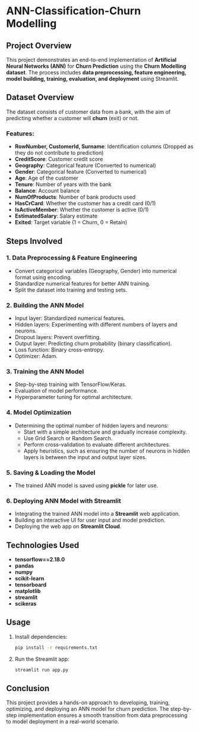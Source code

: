 # ANN-Classification-Churn Modelling

## Project Overview
This project demonstrates an end-to-end implementation of **Artificial Neural Networks (ANN)** for **Churn Prediction** using the **Churn Modelling dataset**. The process includes **data preprocessing, feature engineering, model building, training, evaluation, and deployment** using Streamlit.

## Dataset Overview
The dataset consists of customer data from a bank, with the aim of predicting whether a customer will **churn** (exit) or not.

### Features:
- **RowNumber, CustomerId, Surname**: Identification columns (Dropped as they do not contribute to prediction)
- **CreditScore**: Customer credit score
- **Geography**: Categorical feature (Converted to numerical)
- **Gender**: Categorical feature (Converted to numerical)
- **Age**: Age of the customer
- **Tenure**: Number of years with the bank
- **Balance**: Account balance
- **NumOfProducts**: Number of bank products used
- **HasCrCard**: Whether the customer has a credit card (0/1)
- **IsActiveMember**: Whether the customer is active (0/1)
- **EstimatedSalary**: Salary estimate
- **Exited**: Target variable (1 = Churn, 0 = Retain)

## Steps Involved

### 1. Data Preprocessing & Feature Engineering
- Convert categorical variables (Geography, Gender) into numerical format using encoding.
- Standardize numerical features for better ANN training.
- Split the dataset into training and testing sets.

### 2. Building the ANN Model
- Input layer: Standardized numerical features.
- Hidden layers: Experimenting with different numbers of layers and neurons.
- Dropout layers: Prevent overfitting.
- Output layer: Predicting churn probability (binary classification).
- Loss function: Binary cross-entropy.
- Optimizer: Adam.

### 3. Training the ANN Model
- Step-by-step training with TensorFlow/Keras.
- Evaluation of model performance.
- Hyperparameter tuning for optimal architecture.

### 4. Model Optimization
- Determining the optimal number of hidden layers and neurons:
  - Start with a simple architecture and gradually increase complexity.
  - Use Grid Search or Random Search.
  - Perform cross-validation to evaluate different architectures.
  - Apply heuristics, such as ensuring the number of neurons in hidden layers is between the input and output layer sizes.

### 5. Saving & Loading the Model
- The trained ANN model is saved using **pickle** for later use.

### 6. Deploying ANN Model with Streamlit
- Integrating the trained ANN model into a **Streamlit** web application.
- Building an interactive UI for user input and model prediction.
- Deploying the web app on **Streamlit Cloud**.

## Technologies Used
- **tensorflow==2.18.0**
- **pandas**
- **numpy**
- **scikit-learn**
- **tensorboard**
- **matplotlib**
- **streamlit**
- **scikeras**

## Usage
1. Install dependencies:
   ```bash
   pip install -r requirements.txt
   ```
2. Run the Streamlit app:
   ```bash
   streamlit run app.py
   ```

## Conclusion
This project provides a hands-on approach to developing, training, optimizing, and deploying an ANN model for churn prediction. The step-by-step implementation ensures a smooth transition from data preprocessing to model deployment in a real-world scenario.

